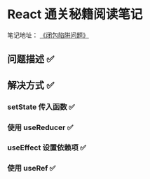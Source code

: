 # React 通关秘籍阅读笔记

笔记地址： [《闭包陷阱问题》](https://www.yuque.com/async-liv0l/ragxyf/tz76e0gmqb55geqa?singleDoc#)

## 问题描述 ✅  

## 解决方式 ✅

### setState 传入函数 ✅

### 使用 useReducer ✅

### useEffect 设置依赖项 ✅

### 使用 useRef ✅
